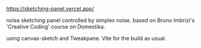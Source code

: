https://sketching-panel.vercel.app/

noise sketching panel controlled by simplex noise.
based on Bruno Imbrizi's 'Creative Coding' course on Domestika.

using canvas-sketch and Tweakpane.
Vite for the build as usual.
